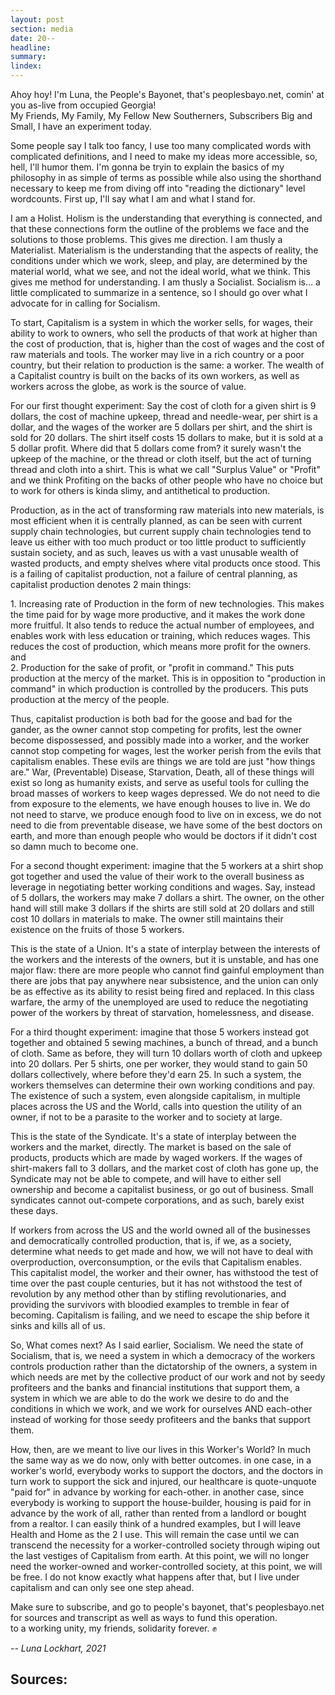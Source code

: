 ```yaml
---
layout: post
section: media
date: 20--
headline:
summary:
lindex:
---
```

Ahoy hoy! I'm Luna, the People's Bayonet, that's peoplesbayo.net, comin' at you as-live from occupied Georgia!  
My Friends, My Family, My Fellow New Southerners, Subscribers Big and Small, I have an experiment today.

Some people say I talk too fancy, I use too many complicated words with complicated definitions, and I need to make my ideas more accessible, so, hell, I'll humor them. I'm gonna be tryin to explain the basics of my philosophy in as simple of terms as possible while also using the shorthand necessary to keep me from diving off into "reading the dictionary" level wordcounts. First up, I'll say what I am and what I stand for.

I am a Holist. Holism is the understanding that everything is connected, and that these connections form the outline of the problems we face and the solutions to those problems. This gives me direction. I am thusly a Materialist. Materialism is the understanding that the aspects of reality, the conditions under which we work, sleep, and play, are determined by the material world, what we see, and not the ideal world, what we think. This gives me method for understanding. I am thusly a Socialist. Socialism is... a little complicated to summarize in a sentence, so I should go over what I advocate for in calling for Socialism.

To start, Capitalism is a system in which the worker sells, for wages, their ability to work to owners, who sell the products of that work at higher than the cost of production, that is, higher than the cost of wages and the cost of raw materials and tools. The worker may live in a rich country or a poor country, but their relation to production is the same: a worker. The wealth of a Capitalist country is built on the backs of its own workers, as well as workers across the globe, as work is the source of value.

For our first thought experiment: Say the cost of cloth for a given shirt is 9 dollars, the cost of machine upkeep, thread and needle-wear, per shirt is a dollar, and the wages of the worker are 5 dollars per shirt, and the shirt is sold for 20 dollars. The shirt itself costs 15 dollars to make, but it is sold at a 5 dollar profit. Where did that 5 dollars come from? it surely wasn't the upkeep of the machine, or the thread or cloth itself, but the act of turning thread and cloth into a shirt. This is what we call "Surplus Value" or "Profit" and we think Profiting on the backs of other people who have no choice but to work for others is kinda slimy, and antithetical to production.

Production, as in the act of transforming raw materials into new materials, is most efficient when it is centrally planned, as can be seen with current supply chain technologies, but current supply chain technologies tend to leave us either with too much product or too little product to sufficiently sustain society, and as such, leaves us with a vast unusable wealth of wasted products, and empty shelves where vital products once stood. This is a failing of capitalist production, not a failure of central planning, as capitalist production denotes 2 main things:

1\. Increasing rate of Production in the form of new technologies. This makes the time paid for by wage more productive, and it makes the work done more fruitful. It also tends to reduce the actual number of employees, and enables work with less education or training, which reduces wages. This reduces the cost of production, which means more profit for the owners. and  
2\. Production for the sake of profit, or "profit in command." This puts production at the mercy of the market. This is in opposition to "production in command" in which production is controlled by the producers. This puts production at the mercy of the people.

Thus, capitalist production is both bad for the goose and bad for the gander, as the owner cannot stop competing for profits, lest the owner become dispossessed, and possibly made into a worker, and the worker cannot stop competing for wages, lest the worker perish from the evils that capitalism enables. These evils are things we are told are just "how things are." War, (Preventable) Disease, Starvation, Death, all of these things will exist so long as humanity exists, and serve as useful tools for culling the broad masses of workers to keep wages depressed. We do not need to die from exposure to the elements, we have enough houses to live in. We do not need to starve, we produce enough food to live on in excess, we do not need to die from preventable disease, we have some of the best doctors on earth, and more than enough people who would be doctors if it didn't cost so damn much to become one.

For a second thought experiment: imagine that the 5 workers at a shirt shop got together and used the value of their work to the overall business as leverage in negotiating better working conditions and wages. Say, instead of 5 dollars, the workers may make 7 dollars a shirt. The owner, on the other hand will still make 3 dollars if the shirts are still sold at 20 dollars and still cost 10 dollars in materials to make. The owner still maintains their existence on the fruits of those 5 workers.

This is the state of a Union. It's a state of interplay between the interests of the workers and the interests of the owners, but it is unstable, and has one major flaw: there are more people who cannot find gainful employment than there are jobs that pay anywhere near subsistence, and the union can only be as effective as its ability to resist being fired and replaced. In this class warfare, the army of the unemployed are used to reduce the negotiating power of the workers by threat of starvation, homelessness, and disease.

For a third thought experiment: imagine that those 5 workers instead got together and obtained 5 sewing machines, a bunch of thread, and a bunch of cloth. Same as before, they will turn 10 dollars worth of cloth and upkeep into 20 dollars. Per 5 shirts, one per worker, they would stand to gain 50 dollars collectively, where before they'd earn 25. In such a system, the workers themselves can determine their own working conditions and pay. The existence of such a system, even alongside capitalism, in multiple places across the US and the World, calls into question the utility of an owner, if not to be a parasite to the worker and to society at large.

This is the state of the Syndicate. It's a state of interplay between the workers and the market, directly. The market is based on the sale of products, products which are made by waged workers. If the wages of shirt-makers fall to 3 dollars, and the market cost of cloth has gone up, the Syndicate may not be able to compete, and will have to either sell ownership and become a capitalist business, or go out of business. Small syndicates cannot out-compete corporations, and as such, barely exist these days.

If workers from across the US and the world owned all of the businesses and democratically controlled production, that is, if we, as a society, determine what needs to get made and how, we will not have to deal with overproduction, overconsumption, or the evils that Capitalism enables.  
This capitalist model, the worker and their owner, has withstood the test of time over the past couple centuries, but it has not withstood the test of revolution by any method other than by stifling revolutionaries, and providing the survivors with bloodied examples to tremble in fear of becoming. Capitalism is failing, and we need to escape the ship before it sinks and kills all of us.

So, What comes next? As I said earlier, Socialism. We need the state of Socialism, that is, we need a system in which a democracy of the workers controls production rather than the dictatorship of the owners, a system in which needs are met by the collective product of our work and not by seedy profiteers and the banks and financial institutions that support them, a system in which we are able to do the work we desire to do and the conditions in which we work, and we work for ourselves AND each-other instead of working for those seedy profiteers and the banks that support them.

How, then, are we meant to live our lives in this Worker's World? In much the same way as we do now, only with better outcomes. in one case, in a worker's world, everybody works to support the doctors, and the doctors in turn work to support the sick and injured, our healthcare is quote-unquote "paid for" in advance by working for each-other. in another case, since everybody is working to support the house-builder, housing is paid for in advance by the work of all, rather than rented from a landlord or bought from a realtor. I can easily think of a hundred examples, but I will leave Health and Home as the 2 I use. This will remain the case until we can transcend the necessity for a worker-controlled society through wiping out the last vestiges of Capitalism from earth. At this point, we will no longer need the worker-owned and worker-controlled society, at this point, we will be free. I do not know exactly what happens after that, but I live under capitalism and can only see one step ahead.

Make sure to subscribe, and go to people's bayonet, that's peoplesbayo.net for sources and transcript as well as ways to fund this operation.  
to a working unity, my friends, solidarity forever. ✊

*-- Luna Lockhart, 2021*

## Sources:
